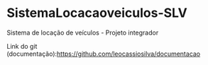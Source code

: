 # SistemaLocacaoveiculos-SLV
Sistema de locação de veículos - Projeto integrador

Link do git (documentação):https://github.com/leocassiosilva/documentacao

